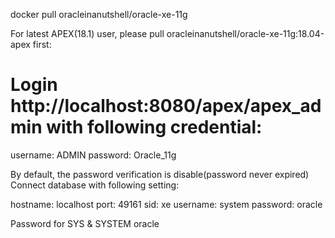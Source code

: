 docker pull oracleinanutshell/oracle-xe-11g

For latest APEX(18.1) user, please pull oracleinanutshell/oracle-xe-11g:18.04-apex first:
# Login http://localhost:8080/apex/apex_admin with following credential:
username: ADMIN
password: Oracle_11g

By default, the password verification is disable(password never expired)
Connect database with following setting:

hostname: localhost
port: 49161
sid: xe
username: system
password: oracle

Password for SYS & SYSTEM
oracle
